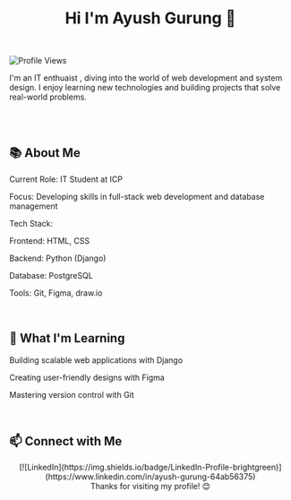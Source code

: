 <div align = "center"> <h1> Hi I'm Ayush Gurung 👋 </h1></div>
<br>

![Profile Views](https://komarev.com/ghpvc/?username=gingrg&color=blue)

I'm an IT enthuaist , diving into the world of web development and system design. I enjoy learning new technologies and building projects that solve real-world problems.

<br>
<div>
<br>
 
## 📚 About Me




Current Role: IT Student at ICP



Focus: Developing skills in full-stack web development and database management



Tech Stack:





Frontend: HTML, CSS



Backend: Python (Django)



Database: PostgreSQL



Tools: Git, Figma, draw.io


<br>

 ## 🌱 What I'm Learning







Building scalable web applications with Django



Creating user-friendly designs with Figma



Mastering version control with Git




<br>

## 📫 Connect with Me






<div align = "center"> [![LinkedIn](https://img.shields.io/badge/LinkedIn-Profile-brightgreen)](https://www.linkedin.com/in/ayush-gurung-64ab56375) </div>
</div>
<div align = "center">  Thanks for visiting my profile! 😊 </div>
